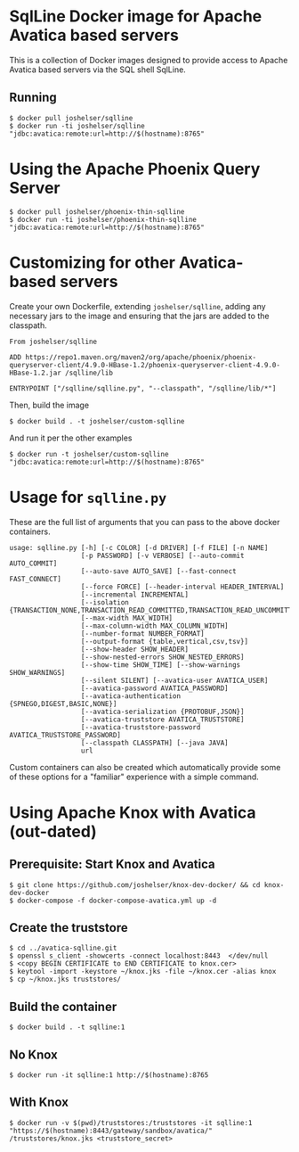 # SqlLine Docker image for Apache Avatica based servers

This is a collection of Docker images designed to provide access to
Apache Avatica based servers via the SQL shell SqlLine.

## Running

```
$ docker pull joshelser/sqlline
$ docker run -ti joshelser/sqlline "jdbc:avatica:remote:url=http://$(hostname):8765"
```

# Using the Apache Phoenix Query Server

```
$ docker pull joshelser/phoenix-thin-sqlline
$ docker run -ti joshelser/phoenix-thin-sqlline "jdbc:avatica:remote:url=http://$(hostname):8765"
```

# Customizing for other Avatica-based servers

Create your own Dockerfile, extending `joshelser/sqlline`, adding any necessary jars to the image
and ensuring that the jars are added to the classpath.

```
From joshelser/sqlline

ADD https://repo1.maven.org/maven2/org/apache/phoenix/phoenix-queryserver-client/4.9.0-HBase-1.2/phoenix-queryserver-client-4.9.0-HBase-1.2.jar /sqlline/lib

ENTRYPOINT ["/sqlline/sqlline.py", "--classpath", "/sqlline/lib/*"]
```

Then, build the image

```
$ docker build . -t joshelser/custom-sqlline
```

And run it per the other examples

```
$ docker run -t joshelser/custom-sqlline "jdbc:avatica:remote:url=http://$(hostname):8765"
```

# Usage for `sqlline.py`

These are the full list of arguments that you can pass to the above docker containers.

```
usage: sqlline.py [-h] [-c COLOR] [-d DRIVER] [-f FILE] [-n NAME]
                  [-p PASSWORD] [-v VERBOSE] [--auto-commit AUTO_COMMIT]
                  [--auto-save AUTO_SAVE] [--fast-connect FAST_CONNECT]
                  [--force FORCE] [--header-interval HEADER_INTERVAL]
                  [--incremental INCREMENTAL]
                  [--isolation {TRANSACTION_NONE,TRANSACTION_READ_COMMITTED,TRANSACTION_READ_UNCOMMITTED,TRANSACTION_REPEATABLE_READ,TRANSACTION_SERIALIZABLE}]
                  [--max-width MAX_WIDTH]
                  [--max-column-width MAX_COLUMN_WIDTH]
                  [--number-format NUMBER_FORMAT]
                  [--output-format {table,vertical,csv,tsv}]
                  [--show-header SHOW_HEADER]
                  [--show-nested-errors SHOW_NESTED_ERRORS]
                  [--show-time SHOW_TIME] [--show-warnings SHOW_WARNINGS]
                  [--silent SILENT] [--avatica-user AVATICA_USER]
                  [--avatica-password AVATICA_PASSWORD]
                  [--avatica-authentication {SPNEGO,DIGEST,BASIC,NONE}]
                  [--avatica-serialization {PROTOBUF,JSON}]
                  [--avatica-truststore AVATICA_TRUSTSTORE]
                  [--avatica-truststore-password AVATICA_TRUSTSTORE_PASSWORD]
                  [--classpath CLASSPATH] [--java JAVA]
                  url
```

Custom containers can also be created which automatically provide some of these options
for a "familiar" experience with a simple command.

# Using Apache Knox with Avatica (out-dated)

## Prerequisite: Start Knox and Avatica 

```
$ git clone https://github.com/joshelser/knox-dev-docker/ && cd knox-dev-docker
$ docker-compose -f docker-compose-avatica.yml up -d
```

## Create the truststore

```
$ cd ../avatica-sqlline.git
$ openssl s_client -showcerts -connect localhost:8443  </dev/null
$ <copy BEGIN CERTIFICATE to END CERTIFICATE to knox.cer>
$ keytool -import -keystore ~/knox.jks -file ~/knox.cer -alias knox
$ cp ~/knox.jks truststores/
```

## Build the container

```
$ docker build . -t sqlline:1
```

## No Knox

```
$ docker run -it sqlline:1 http://$(hostname):8765
```

## With Knox

```
$ docker run -v $(pwd)/truststores:/truststores -it sqlline:1 "https://$(hostname):8443/gateway/sandbox/avatica/" /truststores/knox.jks <truststore_secret>
```
